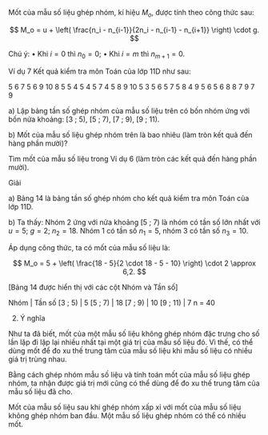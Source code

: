 Mốt của mẫu số liệu ghép nhóm, kí hiệu $M_o$, được tính theo công thức sau:

$$ M_o = u + \left( \frac{n_i - n_{i-1}}{2n_i - n_{i-1} - n_{i+1}} \right) \cdot g. $$

Chú ý: • Khi $i = 0$ thì $n_0 = 0$; • Khi $i = m$ thì $n_{m+1} = 0$.

Ví dụ 7 Kết quả kiểm tra môn Toán của lớp 11D như sau:

5 6 7 5 6 9 10 8 5 5 4 5 4 5 7 4 5 8 9 10
5 3 5 6 5 7 5 8 4 9 5 6 5 6 8 8 7 9 7 9

a) Lập bảng tần số ghép nhóm của mẫu số liệu trên có bốn nhóm ứng với bốn nửa khoảng: [3 ; 5), [5 ; 7), [7 ; 9), [9 ; 11).

b) Mốt của mẫu số liệu ghép nhóm trên là bao nhiêu (làm tròn kết quả đến hàng phần mười)?

Tìm mốt của mẫu số liệu trong Ví dụ 6 (làm tròn các kết quả đến hàng phần mười).

Giải

a) Bảng 14 là bảng tần số ghép nhóm cho kết quả kiểm tra môn Toán của lớp 11D.

b) Ta thấy: Nhóm 2 ứng với nửa khoảng [5 ; 7) là nhóm có tần số lớn nhất với $u = 5$; $g = 2$; $n_2 = 18$. Nhóm 1 có tần số $n_1 = 5$, nhóm 3 có tần số $n_3 = 10$.

Áp dụng công thức, ta có mốt của mẫu số liệu là:

$$ M_o = 5 + \left( \frac{18 - 5}{2 \cdot 18 - 5 - 10} \right) \cdot 2 \approx 6,2. $$

[Bảng 14 được hiển thị với các cột Nhóm và Tần số]

Nhóm | Tần số
[3 ; 5) | 5
[5 ; 7) | 18
[7 ; 9) | 10
[9 ; 11) | 7
n = 40

2. Ý nghĩa

Như ta đã biết, mốt của một mẫu số liệu không ghép nhóm đặc trưng cho số lần lặp đi lặp lại nhiều nhất tại một giá trị của mẫu số liệu đó. Vì thế, có thể dùng mốt để đo xu thế trung tâm của mẫu số liệu khi mẫu số liệu có nhiều giá trị trùng nhau.

Bằng cách ghép nhóm mẫu số liệu và tính toán mốt của mẫu số liệu ghép nhóm, ta nhận được giá trị mới cũng có thể dùng để đo xu thế trung tâm của mẫu số liệu đã cho.

Mốt của mẫu số liệu sau khi ghép nhóm xấp xỉ với mốt của mẫu số liệu không ghép nhóm ban đầu. Một mẫu số liệu ghép nhóm có thể có nhiều mốt.